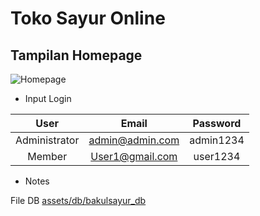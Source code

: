 # Toko Sayur Online

## Tampilan Homepage

<img src="https://i.ibb.co/44TqPrJ/Annotation-2020-04-26-063829.png" alt="Homepage">

* Input Login

|      User     |       Email      	|    Password   |
|:-------------:|:-----------------:|:-------------:|
| Administrator | admin@admin.com  	| admin1234	|
| Member        | User1@gmail.com	| user1234	|

* Notes

File DB [assets/db/bakulsayur_db](./assets/db/bakulsayur_db)
